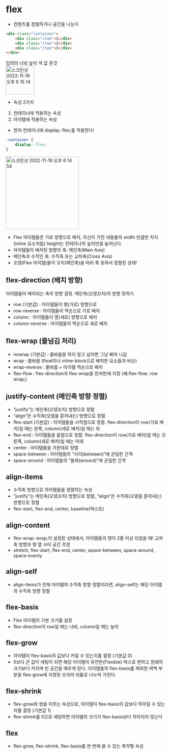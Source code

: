 # flex
* 컨텐츠를 정렬하거나 공간을 나눈다
```html
<div class="container">
	<div class="item">1</div>
	<div class="item">2</div>
	<div class="item">3</div>
</div>
```
임의의 너비 높이 색 값 준것<br>
<img width="89" alt="스크린샷 2022-11-19 오후 6 15 14" src="https://user-images.githubusercontent.com/109451148/202843872-387f6ec5-c04c-4a78-a81b-a1d51bd93b4e.png">

* 속성 2가지
1. 컨테이너에 적용하는 속성
2. 아이템에 적용하는 속성
* 먼저 컨테이너에 display: flex;를 적용한다!
```css
.container {
	display: flex;
}
```
<img width="229" alt="스크린샷 2022-11-19 오후 6 14 54" src="https://user-images.githubusercontent.com/109451148/202843861-848022b6-ae86-4106-8231-e84b6d25c240.png">

* Flex 아이템들은 가로 방향으로 배치, 자신이 가진 내용물의 width 만큼만 차지(inline 요소처럼) height는 컨테이너의 높이만큼 늘어난다.
* 아이템들이 배치된 방향의 축: 메인축(Main Axis)
* 메인축과 수직인 축: 수직축 또는 교차축(Cross Axis)
* 오뎅(Flex 아이템)들이 꼬치(메인축)을 따라 쭉 꽂혀서 정렬된 상태!

## flex-direction (배치 방향)
아이템들이 배치되는 축의 방향 결정. 메인축(오뎅꼬치)의 방향 정하기
* row (기본값) : 아이템들이 행(가로) 방향으로
* row-reverse : 아이템들이 역순으로 가로 배치
* column : 아이템들이 열(세로) 방향으로 배치
* column-reverse : 아이템들이 역순으로 세로 배치

## flex-wrap (줄넘김 처리)
* nowrap (기본값) : 줄바꿈을 하지 않고 넘치면 그냥 삐져 나감
* wrap : 줄바꿈 (float이나 inline-block으로 배치한 요소들과 비슷)
* wrap-reverse : 줄바꿈 + 아이템 역순으로 배치
* flex-flow : flex-direction과 flex-wrap을 한꺼번에 지정 (예:flex-flow: row wrap;)

## justify-content (메인축 방향 정렬)
* “justify”는 메인축(오뎅꼬치) 방향으로 정렬
* “align”은 수직축(오뎅을 뜯어내는) 방향으로 정렬
* flex-start (기본값) : 아이템들을 시작점으로 정렬. flex-direction이 row(가로 배치)일 때는 왼쪽, column(세로 배치)일 때는 위
* flex-end : 아이템들을 끝점으로 정렬. flex-direction이 row(가로 배치)일 때는 오른쪽, column(세로 배치)일 때는 아래
* center : 아이템들을 가운데로 정렬
* space-between : 아이템들의 “사이(between)”에 균일한 간격
* space-around : 아이템들의 “둘레(around)”에 균일한 간격

## align-items
* 수직축 방향으로 아이템들을 정렬하는 속성
* ”justify”는 메인축(오뎅꼬치) 방향으로 정렬, “align”은 수직축(오뎅을 뜯어내는) 방향으로 정렬
* flex-start, flex-end, center, baseline(텍스트)

## align-content
* flex-wrap: wrap;이 설정된 상태에서, 아이템들의 행이 2줄 이상 되었을 때! 교차축 방향과 행 열 사이 공간 조정
* stretch, flex-start, flex-end, center, space-between, space-around, space-evenly

## align-self
* align-items가 전체 아이템의 수직축 방향 정렬이라면, align-self는 해당 아이템의 수직축 방향 정렬

## flex-basis
* Flex 아이템의 기본 크기를 설정
* flex-direction이 row일 때는 너비, column일 때는 높이

## flex-grow
* 아이템이 flex-basis의 값보다 커질 수 있는지를 결정 (기본값 0)
* 0보다 큰 값이 세팅이 되면 해당 아이템이 유연한(Flexible) 박스로 변하고 원래의 크기보다 커지며 빈 공간을 메우게 된다. 아이템들의 flex-basis를 제외한 여백 부분을 flex-grow에 지정된 숫자의 비율로 나누어 가진다.

## flex-shrink
* flex-grow와 쌍을 이루는 속성으로, 아이템이 flex-basis의 값보다 작아질 수 있는지를 결정 (기본값 1)
* flex-shrink를 0으로 세팅하면 아이템의 크기가 flex-basis보다 작아지지 않는다

## flex
* flex-grow, flex-shrink, flex-basis를 한 번에 쓸 수 있는 축약형 속성
